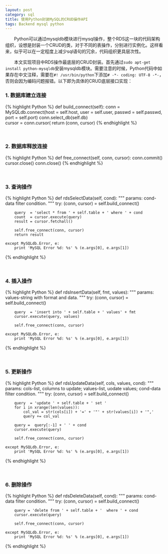 ```yaml
---
layout: post
category: sql
title: 使用Python封装MySQL的CRUD操作API
tags: Backend mysql python
---
```


&emsp;&emsp;Python可以通过mysqldb模块进行mysql操作，整个RDS这一块的代码架构组织，设想是封装一个CRUD的类，对于不同的表操作，分别进行实例化。这样看来，似乎可以在一定程度上减少sql语句的冗余，代码组织更具层次性。

<!--more-->

&emsp;&emsp;本文实现项目中RDS操作最底层的CRUD封装。首先通过`sudo apt-get install python-mysqldb`安装mysqldb模块。需要注意的时候，Python代码中如果存在中文注释，需要在`#! /usr/bin/python`下添加`# -*- coding: UTF-8 -*-`，否则会因为编码问题报错。以下即为具体的CRUD底层接口实现：


### 1. 数据库建立连接

{% highlight Python %}
def build_connect(self):
    conn = MySQLdb.connect(host = self.host, user = self.user, passwd = self.passwd, port = self.port)
    conn.select_db(self.db)                                                                                                                                                         
    cursor = conn.cursor(
    return (conn, cursor)
{% endhighlight %}

<br />

### 2. 数据库释放连接

{% highlight Python %}
def free_connect(self, conn, cursor):
    conn.commit()
    cursor.close()
    conn.close()
{% endhighlight %}

<br />

### 3. 查询操作

{% highlight Python %}
def rdsSelectData(self, cond):
    """
    params: cond-data filter condition.
    """
    try:
        (conn, cursor) = self.build_connect()
            
        query  = 'select * from ' + self.table + ' where ' + cond
        count  = cursor.execute(query)
        result = cursor.fetchall()
            
        self.free_connect(conn, cursor)            
        return result
        
    except MySQLdb.Error, e:
        print 'MySQL Error %d: %s' % (e.args[0], e.args[1])
{% endhighlight %}

<br />

### 4. 插入操作

{% highlight Python %}
def rdsInsertData(self, fmt, values):
    """
    params: values-string with format and data.
    """
    try:
        (conn, cursor) = self.build_connect()
            
        query  = 'insert into ' + self.table + ' values' + fmt
        cursor.execute(query, values)
       
        self.free_connect(conn, cursor)            
        
    except MySQLdb.Error, e:
        print 'MySQL Error %d: %s' % (e.args[0], e.args[1])
{% endhighlight %}

<br />

### 5. 更新操作

{% highlight Python %}
def rdsUpdateData(self, cols, values, cond):
    """
    params: cols-list, columns to update; values-list, uodate values; cond-data filter condition.
    """
    try:
        (conn, cursor) = self.build_connect()
            
        query  = 'update ' + self.table + ' set '
        for i in xrange(len(values)):
            col_val = str(cols[i]) + '=' + '"' + str(values[i]) + '",'    
            query += col_val
            
        query =  query[:-1] + ' ' + cond
        cursor.execute(query)
        
        self.free_connect(conn, cursor)            
        
    except MySQLdb.Error, e:
        print 'MySQL Error %d: %s' % (e.args[0], e.args[1])
{% endhighlight %}

<br />

### 6. 删除操作

{% highlight Python %}
def rdsDeleteData(self, cond):
    """
    params: cond-data filter condition.
    """
    try:
        (conn, cursor) = self.build_connect()
            
        query = 'delete from ' + self.table + '  where ' + cond
        cursor.execute(query)
        
        self.free_connect(conn, cursor)            

    except MySQLdb.Error, e:
        print 'MySQL Error %d: %s' % (e.args[0], e.args[1])    
{% endhighlight %}
